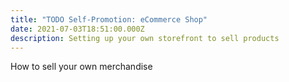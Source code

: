 ```yaml
---
title: "TODO Self-Promotion: eCommerce Shop"
date: 2021-07-03T18:51:00.000Z
description: Setting up your own storefront to sell products
---
```

How to sell your own merchandise